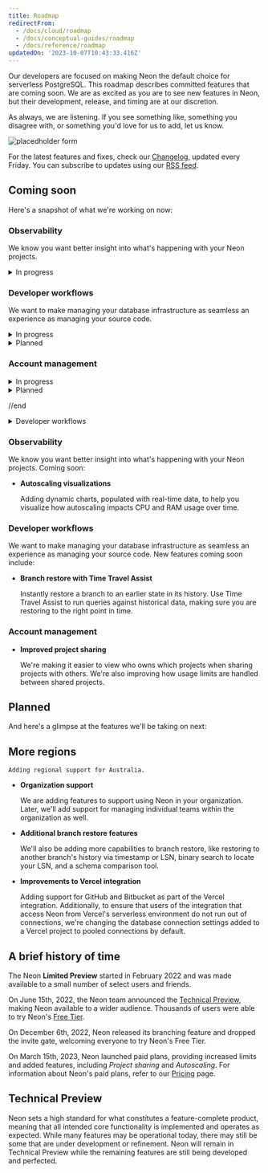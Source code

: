```yaml
---
title: Roadmap
redirectFrom:
  - /docs/cloud/roadmap
  - /docs/conceptual-guides/roadmap
  - /docs/reference/roadmap
updatedOn: '2023-10-07T10:43:33.416Z'
---
```

Our developers are focused on making Neon the default choice for serverless PostgreSQL. This roadmap describes committed features that are coming soon. We are as excited as you are to see new features in Neon, but their development, release, and timing are at our discretion. 

As always, we are listening. If you see something like, something you disagree with, or something you'd love for us to add, let us know. 

![placedholder form](/docs/introduction/roadmap_placeholder_form.png)

For the latest features and fixes, check our [Changelog](docs/changelog), updated every Friday. You can subscribe to updates using our [RSS feed](https://neon.tech/docs/changelog/rss.xml).

## Coming soon

Here's a snapshot of what we're working on now:

### Observability

We know you want better insight into what's happening with your Neon projects. 
<details>
<summary>In progress</summary>
**Autoscaling visualizations**

Adding dynamic charts, populated with real-time data, to help you visualize how autoscaling impacts CPU and RAM usage over time.
</details>

### Developer workflows

We want to make managing your database infrastructure as seamless an experience as managing your source code.
<details>
<summary>In progress</summary>
**Branch restore with Time Travel Assist**
   
Instantly restore a branch to an earlier state in its history. Use Time Travel Assist to run queries against historical data, making sure you are restoring to the right point in time.
</details>
<details>
<summary>Planned</summary>
* **Additional branch restore features**

    We'll also be adding more capabilities to branch restore, like restoring to another branch's history via timestamp or LSN, binary search to locate your LSN, and a schema comparison tool.
    
* **Improvements to Vercel integration**

    Adding support for GitHub and Bitbucket as part of the Vercel integration. Additionally, to ensure that users of the integration that access Neon from Vercel's serverless environment do not run out of connections, we're changing the database connection settings added to a Vercel project to pooled connections by default.
</details>

### Account management
<details>
<summary>In progress</summary>
**Improved project sharing**

We're making it easier to view who owns which projects when sharing projects with others. We're also improving how usage limits are handled between shared projects.
</details>
<details>
<summary>Planned</summary>
**Organization support**

We are adding features to support using Neon in your organization. Later, we'll add support for managing individual teams within the organization as well.
</details>


//end

<details>
<summary>Developer workflows</summary>

    We want to make managing your database infrastructure as seamless an experience as managing your source code. New features coming soon include:
    
    *  **Branch restore with Time Travel Assist**
   
        Instantly restore a branch to an earlier state in its history. Use Time Travel Assist to run queries against historical data, making sure you are restoring to the right point in time.
</details>

### Observability

We know you want better insight into what's happening with your Neon projects. Coming soon:

* **Autoscaling visualizations**

    Adding dynamic charts, populated with real-time data, to help you visualize how autoscaling impacts CPU and RAM usage over time.

### Developer workflows

   We want to make managing your database infrastructure as seamless an experience as managing your source code. New features coming soon include:

*  **Branch restore with Time Travel Assist**
   
    Instantly restore a branch to an earlier state in its history. Use Time Travel Assist to run queries against historical data, making sure you are restoring to the right point in time.

### Account management

* **Improved project sharing**

    We're making it easier to view who owns which projects when sharing projects with others. We're also improving how usage limits are handled between shared projects.
    
## Planned

And here's a glimpse at the features we'll be taking on next:

## More regions

    Adding regional support for Australia.

* **Organization support**

    We are adding features to support using Neon in your organization. Later, we'll add support for managing individual teams within the organization as well.

* **Additional branch restore features**

    We'll also be adding more capabilities to branch restore, like restoring to another branch's history via timestamp or LSN, binary search to locate your LSN, and a schema comparison tool.
    
* **Improvements to Vercel integration**

    Adding support for GitHub and Bitbucket as part of the Vercel integration. Additionally, to ensure that users of the integration that access Neon from Vercel's serverless environment do not run out of connections, we're changing the database connection settings added to a Vercel project to pooled connections by default.

## A brief history of time

The Neon **Limited Preview** started in February 2022 and was made available to a small number of select users and friends.

On June 15th, 2022, the Neon team announced the [Technical Preview](#technical-preview), making Neon available to a wider audience. Thousands of users were able to try Neon's [Free Tier](/docs/introduction/free-tier).

On December 6th, 2022, Neon released its branching feature and dropped the invite gate, welcoming everyone to try Neon's Free Tier.

On March 15th, 2023, Neon launched paid plans, providing increased limits and added features, including _Project sharing_ and _Autoscaling_. For information about Neon's paid plans, refer to our [Pricing](https://neon.tech/pricing) page.


## Technical Preview

Neon sets a high standard for what constitutes a feature-complete product, meaning that all intended core functionality is implemented and operates as expected. While many features may be operational today, there may still be some that are under development or refinement. Neon will remain in Technical Preview while the remaining features are still being developed and perfected.

